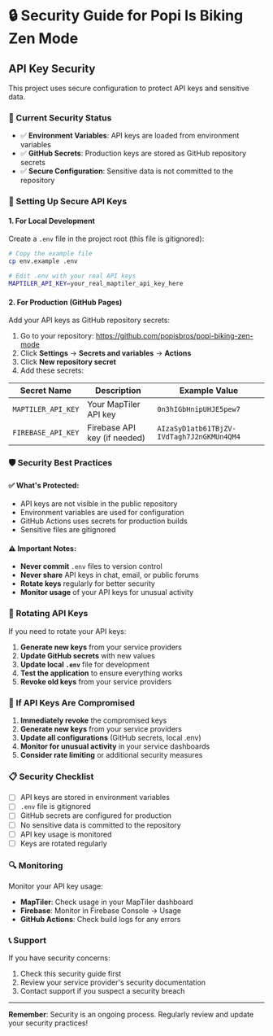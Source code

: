 # 🔒 Security Guide for Popi Is Biking Zen Mode

## API Key Security

This project uses secure configuration to protect API keys and sensitive data.

### 🚨 Current Security Status

- ✅ **Environment Variables**: API keys are loaded from environment variables
- ✅ **GitHub Secrets**: Production keys are stored as GitHub repository secrets
- ✅ **Secure Configuration**: Sensitive data is not committed to the repository

### 🔧 Setting Up Secure API Keys

#### 1. For Local Development

Create a `.env` file in the project root (this file is gitignored):

```bash
# Copy the example file
cp env.example .env

# Edit .env with your real API keys
MAPTILER_API_KEY=your_real_maptiler_api_key_here
```

#### 2. For Production (GitHub Pages)

Add your API keys as GitHub repository secrets:

1. Go to your repository: https://github.com/popisbros/popi-biking-zen-mode
2. Click **Settings** → **Secrets and variables** → **Actions**
3. Click **New repository secret**
4. Add these secrets:

| Secret Name | Description | Example Value |
|-------------|-------------|---------------|
| `MAPTILER_API_KEY` | Your MapTiler API key | `0n3hIGbHnipUHJE5pew7` |
| `FIREBASE_API_KEY` | Firebase API key (if needed) | `AIzaSyD1atb61TBjZV-IVdTagh7J2nGKMUn4QM4` |

### 🛡️ Security Best Practices

#### ✅ What's Protected:
- API keys are not visible in the public repository
- Environment variables are used for configuration
- GitHub Actions uses secrets for production builds
- Sensitive files are gitignored

#### ⚠️ Important Notes:
- **Never commit** `.env` files to version control
- **Never share** API keys in chat, email, or public forums
- **Rotate keys** regularly for better security
- **Monitor usage** of your API keys for unusual activity

### 🔄 Rotating API Keys

If you need to rotate your API keys:

1. **Generate new keys** from your service providers
2. **Update GitHub secrets** with new values
3. **Update local `.env`** file for development
4. **Test the application** to ensure everything works
5. **Revoke old keys** from your service providers

### 🚨 If API Keys Are Compromised

1. **Immediately revoke** the compromised keys
2. **Generate new keys** from your service providers
3. **Update all configurations** (GitHub secrets, local .env)
4. **Monitor for unusual activity** in your service dashboards
5. **Consider rate limiting** or additional security measures

### 📋 Security Checklist

- [ ] API keys are stored in environment variables
- [ ] `.env` file is gitignored
- [ ] GitHub secrets are configured for production
- [ ] No sensitive data is committed to the repository
- [ ] API key usage is monitored
- [ ] Keys are rotated regularly

### 🔍 Monitoring

Monitor your API key usage:
- **MapTiler**: Check usage in your MapTiler dashboard
- **Firebase**: Monitor in Firebase Console → Usage
- **GitHub Actions**: Check build logs for any errors

### 📞 Support

If you have security concerns:
1. Check this security guide first
2. Review your service provider's security documentation
3. Contact support if you suspect a security breach

---

**Remember**: Security is an ongoing process. Regularly review and update your security practices!
